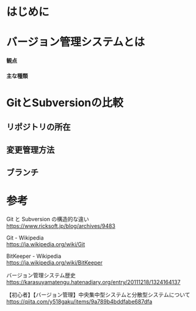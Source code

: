 # はじめに

# バージョン管理システムとは

#### 観点

#### 主な種類

# GitとSubversionの比較

## リポジトリの所在

## 変更管理方法

## ブランチ

# 参考
Git と Subversion の構造的な違い  
https://www.ricksoft.jp/blog/archives/9483

Git - Wikipedia  
https://ja.wikipedia.org/wiki/Git

BitKeeper - Wikipedia  
https://ja.wikipedia.org/wiki/BitKeeper

バージョン管理システム歴史  
https://karasuyamatengu.hatenadiary.org/entry/20111218/1324164137

【初心者】【バージョン管理】中央集中型システムと分散型システムについて  
https://qiita.com/y518gaku/items/9a789b4bddfabe687dfa
